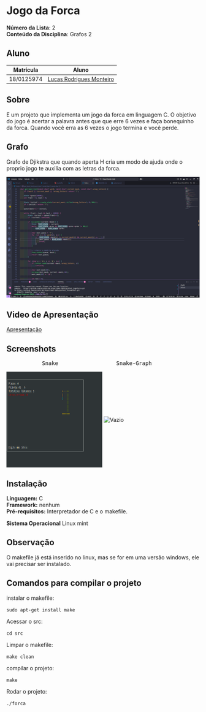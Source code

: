 # Jogo da Forca

**Número da Lista**: 2<br>
**Conteúdo da Disciplina**: Grafos 2

## Aluno

| Matrícula | Aluno |
| -- | -- |
| 18/0125974 | [Lucas Rodrigues Monteiro](https://github.com/nickby2) |

## Sobre

E um projeto que implementa um jogo da forca em linguagem C. O objetivo do jogo é acertar a palavra antes que que erre 6 vezes e faça bonequinho da forca. Quando você erra as 6 vezes o jogo termina e você perde. 

## Grafo

Grafo de Djikstra que quando aperta H cria um modo de ajuda onde o proprio jogo te auxilia com as letras da forca.

![logo](assets/grafo.png)



## Video de Apresentação

[Apresentação](https://www.youtube.com/watch?v=L_lVm_gGn6k)


## Screenshots
<div class="ling" style="display: inline_block">
  <pre>           Snake                  Snake-Graph</pre>
    <img align="center" alt="Vazio" height="250" width="250" src="assets/forca.png">
    <img align="center" alt="Vazio" height="250" width="250" src="assets/grafo_forca.png.png">
</div>

## Instalação

**Linguagem:** C<br>
**Framework:** nenhum<br>
**Pré-requisitos:** Interpretador de C e o makefile. <br>

**Sistema Operacional** Linux mint<br>

## Observação

O makefile já está inserido no linux, mas se for em uma versão windows, ele vai precisar ser instalado. 

## Comandos para compilar o projeto

instalar o makefile:

```shell
sudo apt-get install make
``` 

Acessar o src: 

```shell
cd src
``` 

Limpar o makefile:

```shell
make clean
``` 

compilar o projeto: 

```shell
make
``` 

Rodar o projeto: 

```shell
./forca
``` 